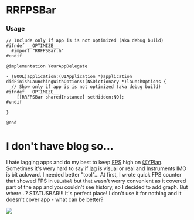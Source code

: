 RRFPSBar
=================

### Usage
```objc
// Include only if app is is not optimized (aka debug build)
#ifndef __OPTIMIZE__
  #import "RRFPSBar.h"
#endif

@implementation YourAppDelegate

- (BOOL)application:(UIApplication *)application didFinishLaunchingWithOptions:(NSDictionary *)launchOptions {
  // Show only if app is is not optimized (aka debug build)
#ifndef __OPTIMIZE__
    [[RRFPSBar sharedInstance] setHidden:NO];
#endif

}

@end
```

I don't have blog so...
============
I hate lagging apps and do my best to keep [FPS](http://en.wikipedia.org/wiki/Frame_rate) high on [@YPlan](http://yplanapp.com). 
Sometimes it's wery hard to say if [lag](http://en.wikipedia.org/wiki/Lag) is visual or real and Instruments IMO is bit ackward. 
I needed better "tool"... At first, I wrote quick FPS counter that showed FPS in `UILabel` but that wasn't werry convenient as it covered part of the app and you couldn't see history, 
so I decided to add graph. But where...? STATUSBAR!!! It's perfect place! I don't use it for nothing and it doesn't cover app - what can be better?

<a target='_blank' title='YPlan with RRFPSBar' href='http://img843.imageshack.us/img843/6739/img1067c.png'><img src='http://img843.imageshack.us/img843/6739/img1067c.png' border='0'/></a><br />